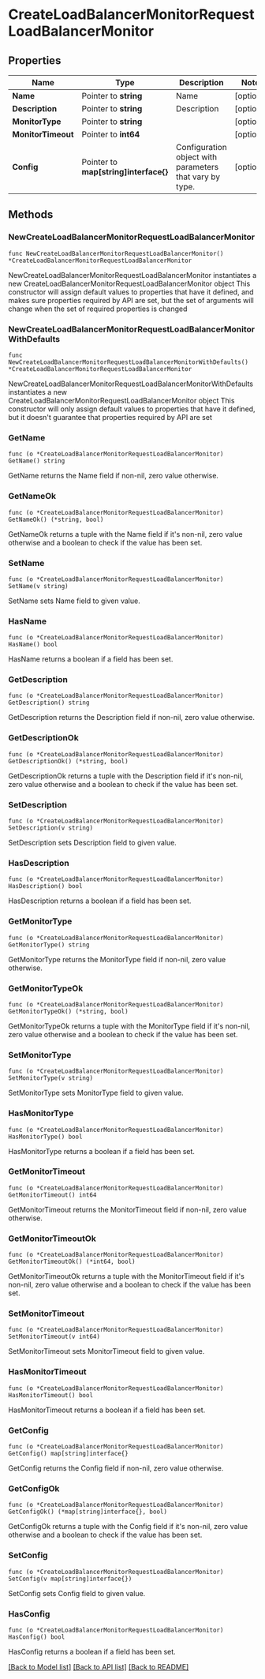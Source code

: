 # CreateLoadBalancerMonitorRequestLoadBalancerMonitor

## Properties

Name | Type | Description | Notes
------------ | ------------- | ------------- | -------------
**Name** | Pointer to **string** | Name | [optional] 
**Description** | Pointer to **string** | Description | [optional] 
**MonitorType** | Pointer to **string** |  | [optional] 
**MonitorTimeout** | Pointer to **int64** |  | [optional] 
**Config** | Pointer to **map[string]interface{}** | Configuration object with parameters that vary by type. | [optional] 

## Methods

### NewCreateLoadBalancerMonitorRequestLoadBalancerMonitor

`func NewCreateLoadBalancerMonitorRequestLoadBalancerMonitor() *CreateLoadBalancerMonitorRequestLoadBalancerMonitor`

NewCreateLoadBalancerMonitorRequestLoadBalancerMonitor instantiates a new CreateLoadBalancerMonitorRequestLoadBalancerMonitor object
This constructor will assign default values to properties that have it defined,
and makes sure properties required by API are set, but the set of arguments
will change when the set of required properties is changed

### NewCreateLoadBalancerMonitorRequestLoadBalancerMonitorWithDefaults

`func NewCreateLoadBalancerMonitorRequestLoadBalancerMonitorWithDefaults() *CreateLoadBalancerMonitorRequestLoadBalancerMonitor`

NewCreateLoadBalancerMonitorRequestLoadBalancerMonitorWithDefaults instantiates a new CreateLoadBalancerMonitorRequestLoadBalancerMonitor object
This constructor will only assign default values to properties that have it defined,
but it doesn't guarantee that properties required by API are set

### GetName

`func (o *CreateLoadBalancerMonitorRequestLoadBalancerMonitor) GetName() string`

GetName returns the Name field if non-nil, zero value otherwise.

### GetNameOk

`func (o *CreateLoadBalancerMonitorRequestLoadBalancerMonitor) GetNameOk() (*string, bool)`

GetNameOk returns a tuple with the Name field if it's non-nil, zero value otherwise
and a boolean to check if the value has been set.

### SetName

`func (o *CreateLoadBalancerMonitorRequestLoadBalancerMonitor) SetName(v string)`

SetName sets Name field to given value.

### HasName

`func (o *CreateLoadBalancerMonitorRequestLoadBalancerMonitor) HasName() bool`

HasName returns a boolean if a field has been set.

### GetDescription

`func (o *CreateLoadBalancerMonitorRequestLoadBalancerMonitor) GetDescription() string`

GetDescription returns the Description field if non-nil, zero value otherwise.

### GetDescriptionOk

`func (o *CreateLoadBalancerMonitorRequestLoadBalancerMonitor) GetDescriptionOk() (*string, bool)`

GetDescriptionOk returns a tuple with the Description field if it's non-nil, zero value otherwise
and a boolean to check if the value has been set.

### SetDescription

`func (o *CreateLoadBalancerMonitorRequestLoadBalancerMonitor) SetDescription(v string)`

SetDescription sets Description field to given value.

### HasDescription

`func (o *CreateLoadBalancerMonitorRequestLoadBalancerMonitor) HasDescription() bool`

HasDescription returns a boolean if a field has been set.

### GetMonitorType

`func (o *CreateLoadBalancerMonitorRequestLoadBalancerMonitor) GetMonitorType() string`

GetMonitorType returns the MonitorType field if non-nil, zero value otherwise.

### GetMonitorTypeOk

`func (o *CreateLoadBalancerMonitorRequestLoadBalancerMonitor) GetMonitorTypeOk() (*string, bool)`

GetMonitorTypeOk returns a tuple with the MonitorType field if it's non-nil, zero value otherwise
and a boolean to check if the value has been set.

### SetMonitorType

`func (o *CreateLoadBalancerMonitorRequestLoadBalancerMonitor) SetMonitorType(v string)`

SetMonitorType sets MonitorType field to given value.

### HasMonitorType

`func (o *CreateLoadBalancerMonitorRequestLoadBalancerMonitor) HasMonitorType() bool`

HasMonitorType returns a boolean if a field has been set.

### GetMonitorTimeout

`func (o *CreateLoadBalancerMonitorRequestLoadBalancerMonitor) GetMonitorTimeout() int64`

GetMonitorTimeout returns the MonitorTimeout field if non-nil, zero value otherwise.

### GetMonitorTimeoutOk

`func (o *CreateLoadBalancerMonitorRequestLoadBalancerMonitor) GetMonitorTimeoutOk() (*int64, bool)`

GetMonitorTimeoutOk returns a tuple with the MonitorTimeout field if it's non-nil, zero value otherwise
and a boolean to check if the value has been set.

### SetMonitorTimeout

`func (o *CreateLoadBalancerMonitorRequestLoadBalancerMonitor) SetMonitorTimeout(v int64)`

SetMonitorTimeout sets MonitorTimeout field to given value.

### HasMonitorTimeout

`func (o *CreateLoadBalancerMonitorRequestLoadBalancerMonitor) HasMonitorTimeout() bool`

HasMonitorTimeout returns a boolean if a field has been set.

### GetConfig

`func (o *CreateLoadBalancerMonitorRequestLoadBalancerMonitor) GetConfig() map[string]interface{}`

GetConfig returns the Config field if non-nil, zero value otherwise.

### GetConfigOk

`func (o *CreateLoadBalancerMonitorRequestLoadBalancerMonitor) GetConfigOk() (*map[string]interface{}, bool)`

GetConfigOk returns a tuple with the Config field if it's non-nil, zero value otherwise
and a boolean to check if the value has been set.

### SetConfig

`func (o *CreateLoadBalancerMonitorRequestLoadBalancerMonitor) SetConfig(v map[string]interface{})`

SetConfig sets Config field to given value.

### HasConfig

`func (o *CreateLoadBalancerMonitorRequestLoadBalancerMonitor) HasConfig() bool`

HasConfig returns a boolean if a field has been set.


[[Back to Model list]](../README.md#documentation-for-models) [[Back to API list]](../README.md#documentation-for-api-endpoints) [[Back to README]](../README.md)


